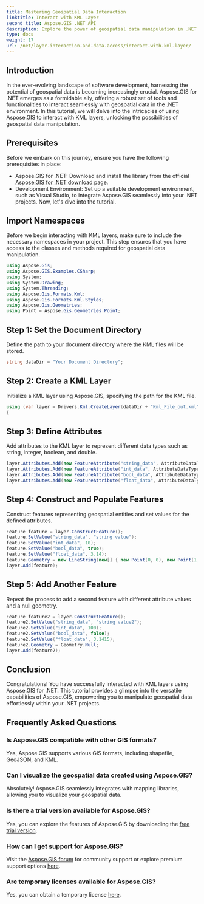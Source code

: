 ```yaml
---
title: Mastering Geospatial Data Interaction
linktitle: Interact with KML Layer
second_title: Aspose.GIS .NET API
description: Explore the power of geospatial data manipulation in .NET with Aspose.GIS. Step-by-step guide for interacting with KML layers. Download your free trial now!
type: docs
weight: 17
url: /net/layer-interaction-and-data-access/interact-with-kml-layer/
---
```

## Introduction
In the ever-evolving landscape of software development, harnessing the potential of geospatial data is becoming increasingly crucial. Aspose.GIS for .NET emerges as a formidable ally, offering a robust set of tools and functionalities to interact seamlessly with geospatial data in the .NET environment. In this tutorial, we will delve into the intricacies of using Aspose.GIS to interact with KML layers, unlocking the possibilities of geospatial data manipulation.
## Prerequisites
Before we embark on this journey, ensure you have the following prerequisites in place:
- Aspose.GIS for .NET: Download and install the library from the official [Aspose.GIS for .NET download page](https://releases.aspose.com/gis/net/).
- Development Environment: Set up a suitable development environment, such as Visual Studio, to integrate Aspose.GIS seamlessly into your .NET projects.
Now, let's dive into the tutorial.
## Import Namespaces
Before we begin interacting with KML layers, make sure to include the necessary namespaces in your project. This step ensures that you have access to the classes and methods required for geospatial data manipulation.
```csharp
using Aspose.Gis;
using Aspose.GIS.Examples.CSharp;
using System;
using System.Drawing;
using System.Threading;
using Aspose.Gis.Formats.Kml;
using Aspose.Gis.Formats.Kml.Styles;
using Aspose.Gis.Geometries;
using Point = Aspose.Gis.Geometries.Point;
```
## Step 1: Set the Document Directory
Define the path to your document directory where the KML files will be stored.
```csharp
string dataDir = "Your Document Directory";
```
## Step 2: Create a KML Layer
Initialize a KML layer using Aspose.GIS, specifying the path for the KML file.
```csharp
using (var layer = Drivers.Kml.CreateLayer(dataDir + "Kml_File_out.kml"))
{
```
## Step 3: Define Attributes
Add attributes to the KML layer to represent different data types such as string, integer, boolean, and double.
```csharp
layer.Attributes.Add(new FeatureAttribute("string_data", AttributeDataType.String));
layer.Attributes.Add(new FeatureAttribute("int_data", AttributeDataType.Integer));
layer.Attributes.Add(new FeatureAttribute("bool_data", AttributeDataType.Boolean));
layer.Attributes.Add(new FeatureAttribute("float_data", AttributeDataType.Double));
```
## Step 4: Construct and Populate Features
Construct features representing geospatial entities and set values for the defined attributes.
```csharp
Feature feature = layer.ConstructFeature();
feature.SetValue("string_data", "string value");
feature.SetValue("int_data", 10);
feature.SetValue("bool_data", true);
feature.SetValue("float_data", 3.14);
feature.Geometry = new LineString(new[] { new Point(0, 0), new Point(1, 1) });
layer.Add(feature);
```
## Step 5: Add Another Feature
Repeat the process to add a second feature with different attribute values and a null geometry.
```csharp
Feature feature2 = layer.ConstructFeature();
feature2.SetValue("string_data", "string value2");
feature2.SetValue("int_data", 100);
feature2.SetValue("bool_data", false);
feature2.SetValue("float_data", 3.1415);
feature2.Geometry = Geometry.Null;
layer.Add(feature2);
```
## Conclusion
Congratulations! You have successfully interacted with KML layers using Aspose.GIS for .NET. This tutorial provides a glimpse into the versatile capabilities of Aspose.GIS, empowering you to manipulate geospatial data effortlessly within your .NET projects.
## Frequently Asked Questions
### Is Aspose.GIS compatible with other GIS formats?
Yes, Aspose.GIS supports various GIS formats, including shapefile, GeoJSON, and KML.
### Can I visualize the geospatial data created using Aspose.GIS?
Absolutely! Aspose.GIS seamlessly integrates with mapping libraries, allowing you to visualize your geospatial data.
### Is there a trial version available for Aspose.GIS?
Yes, you can explore the features of Aspose.GIS by downloading the [free trial version](https://releases.aspose.com/).
### How can I get support for Aspose.GIS?
Visit the [Aspose.GIS forum](https://forum.aspose.com/c/gis/33) for community support or explore premium support options [here](https://purchase.aspose.com/buy).
### Are temporary licenses available for Aspose.GIS?
Yes, you can obtain a temporary license [here](https://purchase.aspose.com/temporary-license/).
